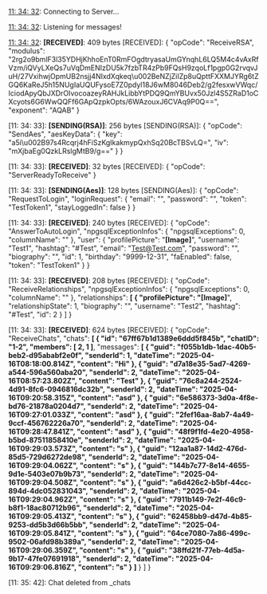 [11: 34: 32]:
Connecting to Server...

[11: 34: 32]:
Connected!

[11: 34: 32]:
Listening for messages!

[11: 34: 32]:
**[RECEIVED]**: 409 bytes
[RECEIVED]: {
  "opCode": "ReceiveRSA",
  "modulus": "2rg2o9bmlF3l35YDHjKhhoEnT0RmFOgdtryasaUmGYnqhL6LQ5M4c4vAxRfVzm/iQVyLXeQs7uVqDmENIzDU5k7fzbTR4zPb9FQsH9zqoLf1pgp0G2rvqvJuH/27VxihwjOpmUB2nsjj4NIxdXqkeq\u002BeNZjZiIZp8uQpttFXXMJYRg6tZGQ6KaReJ5h15NUgIaUQUFysoE7Z0pdyl18J6wM8046Deb2/g2fesxwVWqc/IciodApyQbJXDrOIvocoazeyRAHJkLibbYtPDQ9QmYBUvx50Jzl4S5ZRaD1oCXcyots6G6WwQQFf6GApQzpkOpts/6WAzouxJ6CVAq9P0Q==",
  "exponent": "AQAB"
}

[11: 34: 33]:
**[SENDING(RSA)]**: 256 bytes
[SENDING(RSA)]: {
  "opCode": "SendAes",
  "aesKeyData": {
    "key": "a5i\u002B97s4Rcqrj4hFiSzKgIkakmypQxhSq20BcTBSvLQ=",
    "iv": "mXjbaEg0QzkLRslgMtB9/g=="
  }
}

[11: 34: 33]:
**[RECEIVED]**: 32 bytes
[RECEIVED]: {
  "opCode": "ServerReadyToReceive"
}

[11: 34: 33]:
**[SENDING(Aes)]**: 128 bytes
[SENDING(Aes)]: {
  "opCode": "RequestToLogin",
  "loginRequest": {
    "email": "",
    "password": "",
    "token": "TestToken1",
    "stayLoggedIn": false
  }
}

[11: 34: 33]:
**[RECEIVED]**: 240 bytes
[RECEIVED]: {
  "opCode": "AnswerToAutoLogin",
  "npgsqlExceptionInfos": {
    "npgsqlExceptions": 0,
    "columnName": ""
  },
  "user": {
    "profilePicture": "**[Image]**",
    "username": "Test1",
    "hashtag": "#Test",
    "email": "Test@Test.com",
    "password": "",
    "biography": "",
    "id": 1,
    "birthday": "9999-12-31",
    "faEnabled": false,
    "token": "TestToken1"
  }
}

[11: 34: 33]:
**[RECEIVED]**: 208 bytes
[RECEIVED]: {
  "opCode": "ReceiveRelationships",
  "npgsqlExceptionInfos": {
    "npgsqlExceptions": 0,
    "columnName": ""
  },
  "relationships": **[
    {
      "profilePicture": "[Image]**",
      "relationshipState": 1,
      "biography": "",
      "username": "Test2",
      "hashtag": "#Test",
      "id": 2
    }
  ]
}

[11: 34: 33]:
**[RECEIVED]**: 624 bytes
[RECEIVED]: {
  "opCode": "ReceiveChats",
  "chats": **[
    {
      "id": "67ff67b1d1389e6ddd5f845b",
      "chatID": "1-2",
      "members": [
        2,
        1
      ]**,
      "messages": **[
        {
          "guid": "f055b1db-1dac-40b5-beb2-d95ababf2e0f",
          "senderId": 1,
          "dateTime": "2025-04-16T08:18:00.814Z",
          "content": "Hi"
        },
        {
          "guid": "d7a18e35-5ad7-4269-a544-596a560aba20",
          "senderId": 2,
          "dateTime": "2025-04-16T08:57:23.802Z",
          "content": "Test"
        },
        {
          "guid": "76c8a244-2524-4d91-8fc6-0946816dc32b",
          "senderId": 2,
          "dateTime": "2025-04-16T09:20:58.315Z",
          "content": "asd"
        },
        {
          "guid": "6e586373-3d0a-4f8e-bd76-21878a0204d7",
          "senderId": 2,
          "dateTime": "2025-04-16T09:27:01.033Z",
          "content": "asd"
        },
        {
          "guid": "2fef16aa-8ab7-4a49-9ccf-456762226a70",
          "senderId": 2,
          "dateTime": "2025-04-16T09:28:47.841Z",
          "content": "asd"
        },
        {
          "guid": "48f9f1fd-4e20-4958-b5bd-87511858410e",
          "senderId": 2,
          "dateTime": "2025-04-16T09:29:03.573Z",
          "content": "s"
        },
        {
          "guid": "12aa1a87-14d2-476d-85d5-729d6272de98",
          "senderId": 2,
          "dateTime": "2025-04-16T09:29:04.062Z",
          "content": "s"
        },
        {
          "guid": "144b7c77-8e14-4655-9d1e-5403e07b9b73",
          "senderId": 2,
          "dateTime": "2025-04-16T09:29:04.508Z",
          "content": "s"
        },
        {
          "guid": "a6d426c2-b5bf-44cc-894d-4dc052831043",
          "senderId": 2,
          "dateTime": "2025-04-16T09:29:04.962Z",
          "content": "s"
        },
        {
          "guid": "7911b149-7e2f-46c9-b8f1-18ac80712b96",
          "senderId": 2,
          "dateTime": "2025-04-16T09:29:05.413Z",
          "content": "s"
        },
        {
          "guid": "62458bb9-d47d-4b85-9253-dd5b3d66b5bb",
          "senderId": 2,
          "dateTime": "2025-04-16T09:29:05.841Z",
          "content": "s"
        },
        {
          "guid": "64ce7080-7a86-499c-9502-06afd98b389a",
          "senderId": 2,
          "dateTime": "2025-04-16T09:29:06.359Z",
          "content": "s"
        },
        {
          "guid": "38ffd21f-77eb-4d5a-9b17-47fe07691918",
          "senderId": 2,
          "dateTime": "2025-04-16T09:29:06.816Z",
          "content": "s"
        }
      ]**
    }
  ]
}

[11: 35: 42]:
Chat deleted from _chats

